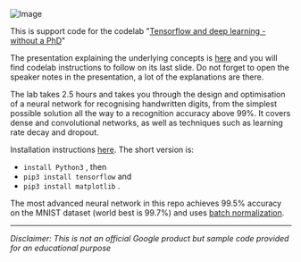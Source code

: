 ![Image](https://codelabs.developers.google.com/codelabs/cloud-tensorflow-mnist/img/93d5f08a4f82d4c.png)

This is support code for the codelab "[Tensorflow and deep learning - without a PhD](https://codelabs.developers.google.com/codelabs/cloud-tensorflow-mnist)"

The presentation explaining the underlying concepts is [here](https://goo.gl/pHeXe7) and you will find codelab instructions to follow on its last slide. Do not forget to open the speaker notes in the presentation, a lot of the explanations are there.

The lab takes 2.5 hours and takes you through the design and optimisation of a neural network for recognising handwritten digits, from the simplest possible solution all the way to a recognition accuracy above 99%. It covers dense and convolutional networks, as well as techniques such as learning rate decay and dropout.

Installation instructions [here](INSTALL.txt). The short version is: 

- <code>install Python3</code> , then 
- <code>pip3 install tensorflow</code> and 
- <code>pip3 install matplotlib</code> .
   
The most advanced neural network in this repo achieves 99.5% accuracy on the MNIST dataset (world best is 99.7%) and uses [batch normalization](README_BATCHNORM.md).

---

*Disclaimer: This is not an official Google product but sample code provided for an educational purpose*